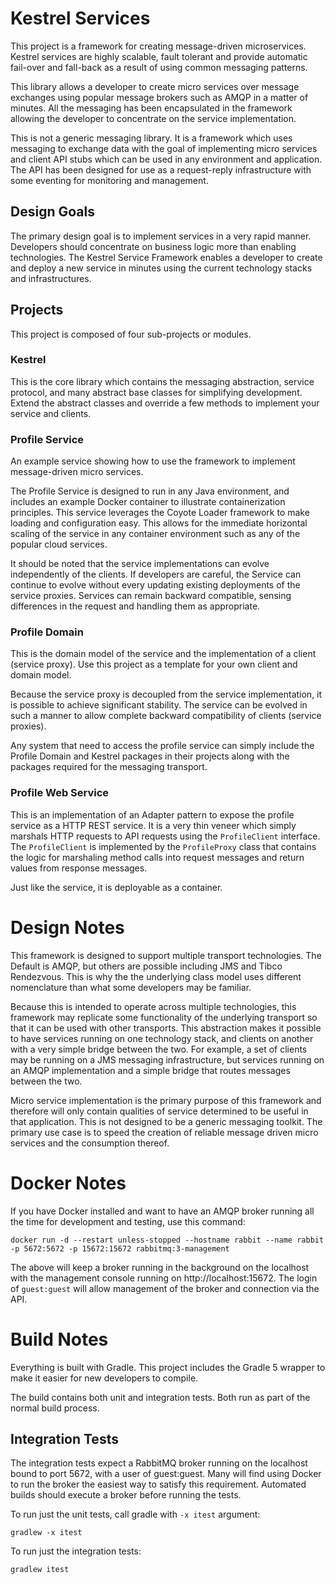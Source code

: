 # Kestrel Services
This project is a framework for creating message-driven microservices. Kestrel services are highly scalable, fault tolerant and provide automatic fail-over and fall-back as a result of using common messaging patterns.

This library allows a developer to create micro services over message exchanges using popular message brokers such as AMQP in a matter of minutes. All the messaging has been encapsulated in the framework allowing the developer to concentrate on the service implementation.

This is not a generic messaging library. It is a framework which uses messaging to exchange data with the goal of implementing micro services and client API stubs which can be used in any environment and application. The API has been designed for use as a request-reply infrastructure with some eventing for monitoring and management.

## Design Goals
The primary design goal is to implement services in a very rapid manner. Developers should concentrate on business logic more than enabling technologies. The Kestrel Service Framework enables a developer to create and deploy a new service in minutes using the current technology stacks and infrastructures.

## Projects
This project is composed of four sub-projects or modules.

### Kestrel
This is the core library which contains the messaging abstraction, service protocol, and many abstract base classes for simplifying development. Extend the abstract classes and override a few methods to implement your service and clients.

### Profile Service
An example service showing how to use the framework to implement message-driven micro services.

The Profile Service is designed to run in any Java environment, and includes an example Docker container to illustrate containerization principles. This service leverages the Coyote Loader framework to make loading and configuration easy. This allows for the immediate horizontal scaling of the service in any container environment such as any of the popular cloud services.

It should be noted that the service implementations can evolve independently of the clients. If developers are careful, the Service can continue to evolve without every updating existing deployments of the service proxies. Services can remain backward compatible, sensing differences in the request and handling them as appropriate.

### Profile Domain
This is the domain model of the service and the implementation of a client (service proxy). Use this project as a template for your own client and domain model.

Because the service proxy is decoupled from the service implementation, it is possible to achieve significant stability. The service can be evolved in such a manner to allow complete backward compatibility of clients (service proxies).

Any system that need to access the profile service can simply include the Profile Domain and Kestrel packages in their projects along with the packages required for the messaging transport.

### Profile Web Service
This is an implementation of an Adapter pattern to expose the profile service as a HTTP REST service. It is a very thin veneer which simply marshals HTTP requests to API requests using the `ProfileClient` interface. The `ProfileClient` is implemented by the `ProfileProxy` class that contains the logic for marshaling method calls into request messages and return values from response messages.

Just like the service, it is deployable as a container. 

# Design Notes
This framework is designed to support multiple transport technologies. The Default is AMQP, but others are possible including JMS and Tibco Rendezvous. This is why the the underlying class model uses different nomenclature than what some developers may be familiar.

Because this is intended to operate across multiple technologies, this framework may replicate some functionality of the underlying transport so that it can be used with other transports. This abstraction makes it possible to have services running on one technology stack, and clients on another with a very simple bridge between the two. For example, a set of clients may be running on a JMS messaging infrastructure, but services running on an AMQP implementation and a simple bridge that routes messages between the two.

Micro service implementation is the primary purpose of this framework and therefore will only contain qualities of service determined to be useful in that application. This is not designed to be a generic messaging toolkit. The primary use case is to speed the creation of reliable message driven micro services and the consumption thereof.

# Docker Notes
If you have Docker installed and want to have an AMQP broker running all the time for development and testing, use this command:
```
docker run -d --restart unless-stopped --hostname rabbit --name rabbit -p 5672:5672 -p 15672:15672 rabbitmq:3-management
```
The above will keep a broker running in the background on the localhost with the management console running on http://localhost:15672. The login of `guest:guest` will allow management of the broker and connection via the API.

# Build Notes
Everything is built with Gradle. This project includes the Gradle 5 wrapper to make it easier for new developers to compile.

The build contains both unit and integration tests. Both run as part of the normal build process.

## Integration Tests
The integration tests expect a RabbitMQ broker running on the localhost bound to port 5672, with a user of guest:guest. Many will find using Docker to run the broker the easiest way to satisfy this requirement. Automated builds should execute a broker before running the tests.

To run just the unit tests, call gradle with `-x itest` argument:
```
gradlew -x itest
```

To run just the integration tests:
```
gradlew itest
```
